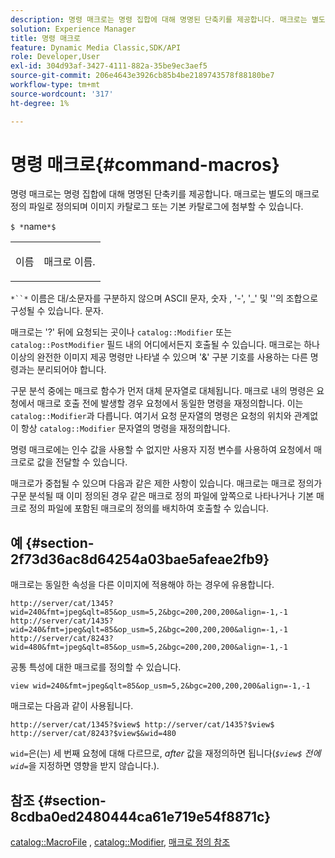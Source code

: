 ```yaml
---
description: 명령 매크로는 명령 집합에 대해 명명된 단축키를 제공합니다. 매크로는 별도의 매크로 정의 파일로 정의되며 이미지 카탈로그 또는 기본 카탈로그에 첨부할 수 있습니다.
solution: Experience Manager
title: 명령 매크로
feature: Dynamic Media Classic,SDK/API
role: Developer,User
exl-id: 304d93af-3427-4111-882a-35be9ec3aef5
source-git-commit: 206e4643e3926cb85b4be2189743578f88180be7
workflow-type: tm+mt
source-wordcount: '317'
ht-degree: 1%

---
```


# 명령 매크로{#command-macros}

명령 매크로는 명령 집합에 대해 명명된 단축키를 제공합니다. 매크로는 별도의 매크로 정의 파일로 정의되며 이미지 카탈로그 또는 기본 카탈로그에 첨부할 수 있습니다.

`$ *`name`*$`

<table id="simpletable_A03541622C354F60B5F304B999C4EF8E"> 
 <tr class="strow"> 
  <td class="stentry"> <p><span class="codeph"> <span class="varname"> 이름</span></span> </p> </td> 
  <td class="stentry"> <p>매크로 이름. </p></td> 
 </tr> 
</table>

`*``*` 이름은 대/소문자를 구분하지 않으며 ASCII 문자, 숫자 , &#39;-&#39;, &#39;_&#39; 및 &#39;&#39;의 조합으로 구성될 수 있습니다. 문자.

매크로는 &#39;?&#39; 뒤에 요청되는 곳이나 `catalog::Modifier` 또는 `catalog::PostModifier` 필드 내의 어디에서든지 호출될 수 있습니다. 매크로는 하나 이상의 완전한 이미지 제공 명령만 나타낼 수 있으며 &#39;&amp;&#39; 구분 기호를 사용하는 다른 명령과는 분리되어야 합니다.

구문 분석 중에는 매크로 함수가 먼저 대체 문자열로 대체됩니다. 매크로 내의 명령은 요청에서 매크로 호출 전에 발생할 경우 요청에서 동일한 명령을 재정의합니다. 이는 `catalog::Modifier`과 다릅니다. 여기서 요청 문자열의 명령은 요청의 위치와 관계없이 항상 `catalog::Modifier` 문자열의 명령을 재정의합니다.

명령 매크로에는 인수 값을 사용할 수 없지만 사용자 지정 변수를 사용하여 요청에서 매크로로 값을 전달할 수 있습니다.

매크로가 중첩될 수 있으며 다음과 같은 제한 사항이 있습니다. 매크로는 매크로 정의가 구문 분석될 때 이미 정의된 경우 같은 매크로 정의 파일에 앞쪽으로 나타나거나 기본 매크로 정의 파일에 포함된 매크로의 정의를 배치하여 호출할 수 있습니다.

## 예 {#section-2f73d36ac8d64254a03bae5afeae2fb9}

매크로는 동일한 속성을 다른 이미지에 적용해야 하는 경우에 유용합니다.

`http://server/cat/1345?wid=240&fmt=jpeg&qlt=85&op_usm=5,2&bgc=200,200,200&align=-1,-1 http://server/cat/1435?wid=240&fmt=jpeg&qlt=85&op_usm=5,2&bgc=200,200,200&align=-1,-1 http://server/cat/8243?wid=480&fmt=jpeg&qlt=85&op_usm=5,2&bgc=200,200,200&align=-1,-1`

공통 특성에 대한 매크로를 정의할 수 있습니다.

`view wid=240&fmt=jpeg&qlt=85&op_usm=5,2&bgc=200,200,200&align=-1,-1`

매크로는 다음과 같이 사용됩니다.

`http://server/cat/1345?$view$ http://server/cat/1435?$view$ http://server/cat/8243?$view$&wid=480`

`wid=`은(는) 세 번째 요청에 대해 다르므로, *after* 값을 재정의하면 됩니다(*`$view$` 전에`wid=`*&#x200B;을 지정하면 영향을 받지 않습니다.).

## 참조 {#section-8cdba0ed2480444ca61e719e54f8871c}

[catalog::MacroFile](../../../../../is-api/image-catalog/image-serving-api-ref/c-image-catalog-reference/c-attributes-reference/r-macrofile.md#reference-f91d717b3847458ca0f1fe95387554a2) ,  [catalog::Modifier](/help/aem-is-ir-api/is-api/image-catalog/image-serving-api-ref/c-image-catalog-reference/c-image-svg-data-reference/c-image-data-reference/r-modifier-cat.md),  [매크로 정의 참조](../../../../../is-api/image-catalog/image-serving-api-ref/c-image-catalog-reference/c-macro-definition-reference/c-macro-definition-reference.md#concept-5ec73f7636c1496fba1e94094e694e79)
